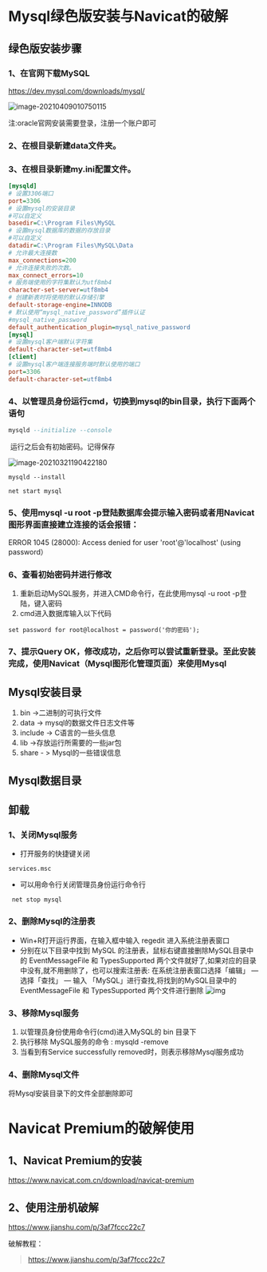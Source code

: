 # Mysql绿色版安装与Navicat的破解

## 绿色版安装步骤

### 1、在官网下载MySQL

https://dev.mysql.com/downloads/mysql/

![image-20210409010750115](E:\typoradata\img\image-20210409010750115.png)

注:oracle官网安装需要登录，注册一个账户即可

### 2、在根目录新建data文件夹。

### 3、在根目录新建my.ini配置文件。

```ini
[mysqld]
# 设置3306端口
port=3306
# 设置mysql的安装目录
#可以自定义
basedir=C:\Program Files\MySQL
# 设置mysql数据库的数据的存放目录
#可以自定义
datadir=C:\Program Files\MySQL\Data
# 允许最大连接数
max_connections=200
# 允许连接失败的次数。
max_connect_errors=10
# 服务端使用的字符集默认为utf8mb4
character-set-server=utf8mb4
# 创建新表时将使用的默认存储引擎
default-storage-engine=INNODB
# 默认使用“mysql_native_password”插件认证
#mysql_native_password
default_authentication_plugin=mysql_native_password
[mysql]
# 设置mysql客户端默认字符集
default-character-set=utf8mb4
[client]
# 设置mysql客户端连接服务端时默认使用的端口
port=3306
default-character-set=utf8mb4
```

### 4、以管理员身份运行cmd，切换到mysql的bin目录，执行下面两个语句

```sql
mysqld --initialize --console
```

​			 运行之后会有初始密码。记得保存

![image-20210321190422180](C:\Users\yu'chun\AppData\Roaming\Typora\typora-user-images\image-20210321190422180.png)

```
mysqld --install
```

 	net start mysql

### 5、使用mysql -u root -p登陆数据库会提示输入密码或者用Navicat图形界面直接建立连接的话会报错：

  ERROR 1045 (28000): Access denied for user 'root'@'localhost' (using password）

### 6、查看初始密码并进行修改

1. 重新启动MySQL服务，并进入CMD命令行，在此使用mysql -u root -p登陆，键入密码
2. cmd进入数据库输入以下代码

```
set password for root@localhost = password('你的密码');
```

### 7、提示Query OK，修改成功，之后你可以尝试重新登录。至此安装完成，使用Navicat（Mysql图形化管理页面）来使用Mysql





## Mysql安装目录

1. bin  ->二进制的可执行文件
2. data -> mysql的数据文件日志文件等
3. include -> C语言的一些头信息
4. lib ->存放运行所需要的一些jar包
5. share - > Mysql的一些错误信息

## Mysql数据目录

## 卸载

### 1、关闭Mysql服务

+ 打开服务的快捷键关闭

```
services.msc
```

+ 可以用命令行关闭管理员身份运行命令行

```
 net stop mysql
```

### 2、删除Mysql的注册表

+ Win+R打开运行界面，在输入框中输入 regedit 进入系统注册表窗口
+ 分别在以下目录中找到 MySQL 的注册表，鼠标右键直接删除MySQL目录中的 EventMessageFile 和 TypesSupported 两个文件就好了,如果对应的目录中没有,就不用删除了，也可以搜索注册表: 在系统注册表窗口选择「编辑」 — 选择「查找」 — 输入 「MySQL」进行查找,将找到的MySQL目录中的 EventMessageFile 和 TypesSupported 两个文件进行删除
  ![img](https://img-blog.csdn.net/20180910201015150?watermark/2/text/aHR0cHM6Ly9ibG9nLmNzZG4ubmV0L3FxXzM5MTM1Mjg3/font/5a6L5L2T/fontsize/400/fill/I0JBQkFCMA==/dissolve/70)



### 3、移除Mysql服务

1. 以管理员身份使用命令行(cmd)进入MySQL的 bin 目录下
2. 执行移除 MySQL服务的命令 : mysqld -remove
3. 当看到有Service successfully removed时，则表示移除Mysql服务成功

###  4、删除Mysql文件

   将Mysql安装目录下的文件全部删除即可

# Navicat Premium的破解使用

## 1、Navicat Premium的安装

https://www.navicat.com.cn/download/navicat-premium

## 2、使用注册机破解

https://www.jianshu.com/p/3af7fccc22c7

破解教程：

> https://www.jianshu.com/p/3af7fccc22c7















